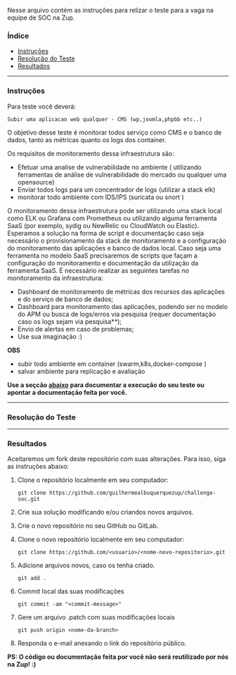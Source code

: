 Nesse arquivo contém as instruções para relizar o teste para a vaga na equipe de SOC na Zup.

### Índice
<!--ts-->
 * [Instruções](#instruções)</li>
 * [Resolução do Teste](#resolução-do-teste)</li>
 * [Resultados](#resultados)</li>
<!--te-->

---
### Instruções

Para teste você deverá:
```
Subir uma aplicacao web qualquer - CMS (wp,joomla,phpbb etc..)
```

O objetivo desse teste é monitorar todos serviço como CMS e o banco de dados, tanto as métricas quanto os logs dos container.


Os requisitos de monitoramento dessa infraestrutura são:

- Efetuar uma analise de vulnerabilidade no ambiente ( utilizando ferramentas de análise de vulnerabilidade do mercado ou qualquer uma opensource)
- Enviar todos logs para um concentrador de logs (utilizar a stack elk)
- monitorar todo ambiente com IDS/IPS (suricata ou snort ) 


O monitoramento dessa infraestrutura pode ser utilizando uma stack local como ELK ou Grafana com Prometheus ou utilizando alguma ferramenta SaaS (por exemplo, sydig ou NewRelic ou CloudWatch ou Elastic). Esperamos a solução na forma de script e documentação caso seja necessário o provisionamento da stack de monitoramento e a configuração do monitoramento das aplicações e banco de dados local. Caso seja uma ferramenta no modelo SaaS precisaremos de scripts que façam a configuração do monitoramento e documentação da utilização da ferramenta SaaS. É necessário realizar as seguintes tarefas no monitoramento da infraestrutura:

- Dashboard de monitoramento de métricas dos recursos das aplicações e do serviço de banco de dados;
- Dashboard para monitoramento das aplicações, podendo ser no modelo do APM ou busca de logs/erros via pesquisa (requer documentação caso os logs sejam via pesquisa**);
- Envio de alertas em caso de problemas;
- Use sua imaginação :)

**OBS**
- subir todo ambiente em container (swarm,k8s,docker-compose )
- salvar ambiente para replicação e avaliação

**Use a seçcão [abaixo](#resolução-do-teste) para documentar a execução do seu teste ou apontar a documentação feita por você.**

---
### Resolução do Teste


---
### Resultados

Aceitaremos um fork deste repositório com suas alterações. Para isso, siga as instruções abaixo:

1. Clone o repositório localmente em seu computador:

   `git clone https://github.com/guilhermealbuquerquezup/challenge-soc.git`

2. Crie sua solução modificando e/ou criandos novos arquivos.

3. Crie o novo repositório no seu GitHub ou GitLab.

4. Clone o novo repositório localmente em seu computador:

   `git clone https://github.com/<usuario>/<nome-novo-repositorio>.git`

4. Adicione arquivos novos, caso os tenha criado.

   `git add .`

5. Commit local das suas modificações

   `git commit -am "<commit-message>"`

6. Gere um arquivo .patch com suas modificações locais

   `git push origin <nome-da-branch>`

7. Responda o e-mail anexando o link do repositório público.

**PS: O código ou documentação feita por você não será reutilizado por nós na Zup! :)**
